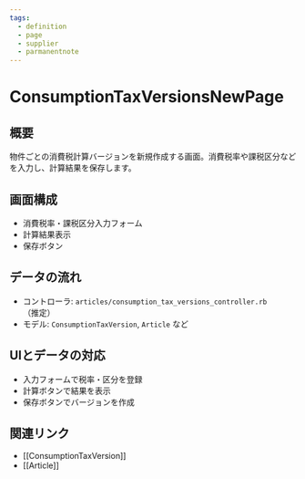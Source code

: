 ```yaml
---
tags:
  - definition
  - page
  - supplier
  - parmanentnote
---
```


# ConsumptionTaxVersionsNewPage

## 概要
物件ごとの消費税計算バージョンを新規作成する画面。消費税率や課税区分などを入力し、計算結果を保存します。

## 画面構成
- 消費税率・課税区分入力フォーム
- 計算結果表示
- 保存ボタン

## データの流れ
- コントローラ: `articles/consumption_tax_versions_controller.rb`（推定）
- モデル: `ConsumptionTaxVersion`, `Article` など

## UIとデータの対応
- 入力フォームで税率・区分を登録
- 計算ボタンで結果を表示
- 保存ボタンでバージョンを作成

## 関連リンク
- [[ConsumptionTaxVersion]]
- [[Article]] 
